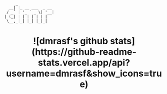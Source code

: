 ``` 
     _                
  __| |_ __ ___  _ __ 
 / _` | '_ ` _ \| '__|
| (_| | | | | | | |   
 \__,_|_| |_| |_|_|   
 ```
<h1 align="center">
![dmrasf's github stats](https://github-readme-stats.vercel.app/api?username=dmrasf&show_icons=true)
</h1> 

